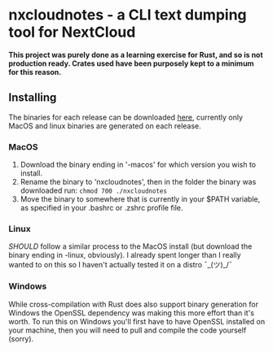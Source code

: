 # nxcloudnotes - a CLI text dumping tool for NextCloud

**This project was purely done as a learning exercise for Rust, and so is not production ready. Crates used have been purposely kept to a minimum for this reason.**

## Installing

The binaries for each release can be downloaded [here](https://github.com/CallumHoughton18/nextcloud-notes-rs/releases), currently only MacOS and linux binaries are generated on each release.

### MacOS

1. Download the binary ending in '-macos' for which version you wish to install.
2. Rename the binary to 'nxcloudnotes', then in the folder the binary was downloaded run: `chmod 700 ./nxcloudnotes`
3. Move the binary to somewhere that is currently in your $PATH variable, as specified in your .bashrc or .zshrc profile file.

### Linux

*SHOULD* follow a similar process to the MacOS install (but download the binary ending in -linux, obviously). I already spent longer than I really wanted to on this so I haven't actually tested it on a distro ¯\_(ツ)_/¯

### Windows

While cross-compilation with Rust does also support binary generation for Windows the OpenSSL dependency was making this more effort than it's worth. To run this on Windows you'll first have to have OpenSSL installed on your machine, then you will need to pull and compile the code yourself (sorry).
